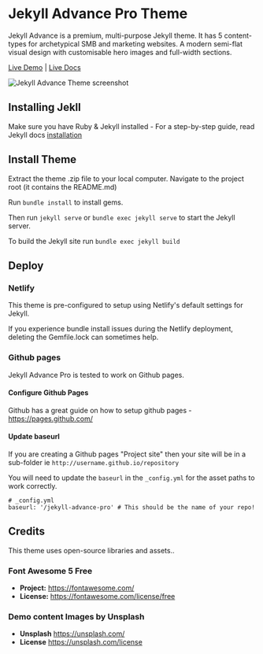 # Jekyll Advance Pro Theme

Jekyll Advance is a premium, multi-purpose Jekyll theme. It has 5 content-types for archetypical SMB and marketing websites. A modern semi-flat visual design with customisable hero images and full-width sections.

[Live Demo](https://jekyll-advance.netlify.app/) |
[Live Docs](https://www.zerostatic.io/docs/jekyll-advance/v2.0/)

![Jekyll Advance Theme screenshot](https://www.zerostatic.io/theme/jekyll-advance/jekyll-advance-screenshot.png)

## Installing Jekll

Make sure you have Ruby & Jekyll installed - For a step-by-step guide, read Jekyll docs [installation](https://jekyllrb.com/docs/installation/)

## Install Theme

Extract the theme .zip file to your local computer. Navigate to the project root (it contains the README.md)

Run `bundle install` to install gems.

Then run `jekyll serve` or `bundle exec jekyll serve` to start the Jekyll server.

To build the Jekyll site run `bundle exec jekyll build`

## Deploy

### Netlify

This theme is pre-configured to setup using Netlify's default settings for Jekyll.

If you experience bundle install issues during the Netlify deployment, deleting the Gemfile.lock can sometimes help.

### Github pages

Jekyll Advance Pro is tested to work on Github pages.

#### Configure Github Pages

Github has a great guide on how to setup github pages - https://pages.github.com/

#### Update baseurl

If you are creating a Github pages "Project site" then your site will be in a sub-folder ie `http://username.github.io/repository`

You will need to update the `baseurl` in the `_config.yml` for the asset paths to work correctly.

```
# _config.yml
baseurl: '/jekyll-advance-pro' # This should be the name of your repo!
```

## Credits

This theme uses open-source libraries and assets..

### Font Awesome 5 Free

- **Project:** https://fontawesome.com/
- **License:** https://fontawesome.com/license/free

### Demo content Images by Unsplash

- **Unsplash** https://unsplash.com/
- **License** https://unsplash.com/license
